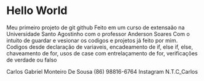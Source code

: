 # Hello World 
Meu primeiro projeto de git github 
Feito em um curso de extensaão na Universidade Santo Agostinho com o professor Anderson Soares
Com o intuito de guardar e vesionar os codigos e projetos já feito por mim.
Codigos desde declaração de variaveis, encadeamento de if, else if, else, chaveamento de for, usos de case com entrelaçamento de for, verificações de verdade ou falso 


Carlos Gabriel Monteiro De Sousa
(86) 98816-6764
Instagram N.T.C_Carlos
